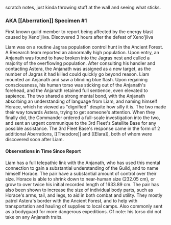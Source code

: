 scratch notes, just kinda throwing stuff at the wall and seeing what sticks.

### AKA [[Aberration]] Specimen #1
First known guild member to report being affected by the energy blast caused by Xeno'jiiva.
Discovered 3 hours after the defeat of Xeno'jiiva

Liam was on a routine Jagras population control hunt in the Ancient Forest. A Research team reported an abnormally high population. Upon entry, an Anjanath was found to have broken into the Jagras nest and culled a majority of the overflowing population.
After consulting his handler and contacting Astera, the Anjanath was assigned as a new target, as the number of Jagras it had killed could quickly go beyond reason.
Liam mounted an Anjanath and saw a blinding blue flash. Upon regaining consciousness, his human torso was sticking out of the Anjanath's forehead, and the Anjanath retained full sentience, even elevated to sapience. The two shared a strong mental bond, with the Anjanath absorbing an understanding of language from Liam, and naming himself Horace, which he viewed as "dignified" despite how silly it is.
The two made their way towards Astera, trying to get someone's attention. When they finally did, the Commander ordered a full-scale investigation into the two, and sent an urgent communique to the 3rd Fleet's Satellite Base for any possible assistance. The 3rd Fleet Base's response came in the form of 2 additional Aberrations, [[Theodore]] and [[Elara]], both of whom were discovered soon after Liam.
#### Observations in Time Since Report
Liam has a full telepathic link with the Anjanath, who has used this mental connection to gain a substantial understanding of the Guild, and to name himself Horace.
The pair have a substantial amount of control over their size. Horace is able to shrink down to near-human size (232.05 cm), or grow to over twice his initial recorded length of 1633.89 cm. The pair has also been shown to increase the size of individual body parts, such as Horace's arms, tail, and legs, to aid in both combat and utility.
They mostly patrol Astera's border with the Ancient Forest, and to help with transportation and hauling of supplies to local camps. Also commonly sent as a bodyguard for more dangerous expeditions.
Of note: his torso did not take on any Anjanath traits.